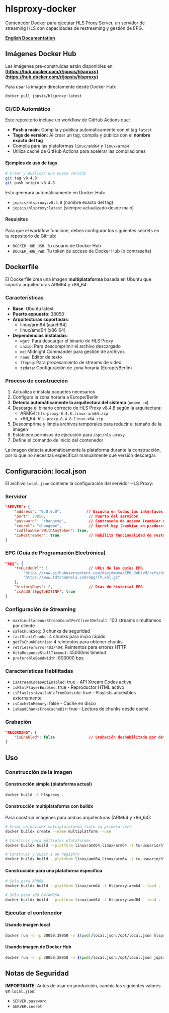 # hlsproxy-docker

Contenedor Docker para ejecutar HLS Proxy Server, un servidor de streaming HLS con capacidades de restreaming y gestión de EPG.

**[English Documentation](README.md)**

## Imágenes Docker Hub

Las imágenes pre-construidas están disponibles en: **[https://hub.docker.com/r/jopsis/hlsproxy](https://hub.docker.com/r/jopsis/hlsproxy)**

Para usar la imagen directamente desde Docker Hub:
```bash
docker pull jopsis/hlsproxy:latest
```

### CI/CD Automático

Este repositorio incluye un workflow de GitHub Actions que:
- **Push a main**: Compila y publica automáticamente con el tag `latest`
- **Tags de versión**: Al crear un tag, compila y publica con el **nombre exacto del tag**
- Compila para las plataformas `linux/amd64` y `linux/arm64`
- Utiliza caché de GitHub Actions para acelerar las compilaciones

#### Ejemplos de uso de tags

```bash
# Crear y publicar una nueva versión
git tag v8.4.8
git push origin v8.4.8
```

Esto generará automáticamente en Docker Hub:
- `jopsis/hlsproxy:v8.4.8` (nombre exacto del tag)
- `jopsis/hlsproxy:latest` (siempre actualizado desde main)

#### Requisitos

Para que el workflow funcione, debes configurar los siguientes secrets en tu repositorio de GitHub:
- `DOCKER_HUB_USR`: Tu usuario de Docker Hub
- `DOCKER_HUB_PWD`: Tu token de acceso de Docker Hub (o contraseña)

## Dockerfile

El Dockerfile crea una imagen **multiplataforma** basada en Ubuntu que soporta arquitecturas ARM64 y x86_64.

### Características

- **Base**: Ubuntu latest
- **Puerto expuesto**: 38050
- **Arquitecturas soportadas**:
  - linux/arm64 (aarch64)
  - linux/amd64 (x86_64)
- **Dependencias instaladas**:
  - `wget`: Para descargar el binario de HLS Proxy
  - `unzip`: Para descomprimir el archivo descargado
  - `mc`: Midnight Commander para gestión de archivos
  - `nano`: Editor de texto
  - `ffmpeg`: Para procesamiento de streams de video
  - `tzdata`: Configuración de zona horaria (Europe/Berlin)

### Proceso de construcción

1. Actualiza e instala paquetes necesarios
2. Configura la zona horaria a Europe/Berlin
3. **Detecta automáticamente la arquitectura del sistema** (`uname -m`)
4. Descarga el binario correcto de HLS Proxy v8.4.8 según la arquitectura:
   - ARM64: `hls-proxy-8.4.8.linux-arm64.zip`
   - x86_64: `hls-proxy-8.4.8.linux-x64.zip`
5. Descomprime y limpia archivos temporales para reducir el tamaño de la imagen
6. Establece permisos de ejecución para `/opt/hls-proxy`
7. Define el comando de inicio del contenedor

La imagen detecta automáticamente la plataforma durante la construcción, por lo que no necesitas especificar manualmente qué versión descargar.

## Configuración: local.json

El archivo `local.json` contiene la configuración del servidor HLS Proxy:

### Servidor
```json
"SERVER": {
    "address": "0.0.0.0",           // Escucha en todas las interfaces
    "port": 38050,                   // Puerto del servidor
    "password": "changeme",          // Contraseña de acceso (cambiar en producción)
    "secret": "changeme",            // Secret key (cambiar en producción)
    "isAllowUsersWithAnyToken": true,
    "isRestreamer": true             // Habilita funcionalidad de restreaming
}
```

### EPG (Guía de Programación Electrónica)
```json
"epg": {
    "tvGuideUrl": [                  // URLs de las guías EPG
        "https://raw.githubusercontent.com/davidmuma/EPG_dobleM/refs/heads/master/guiaiptv.xml",
        "https://www.tdtchannels.com/epg/TV.xml.gz"
    ],
    "historyDays": 2,                // Días de historial EPG
    "isAddUrlEpgToEXTINF": true
}
```

### Configuración de Streaming
- `maxSimultaneousStreamCountPerClientDefault`: 100 streams simultáneos por cliente
- `safeChunkSeq`: 3 chunks de seguridad
- `fastStartChunks`: 4 chunks para inicio rápido
- `getTsChunkRetries`: 4 reintentos para obtener chunks
- `retriesForError403/404`: Reintentos para errores HTTP
- `httpResponseStallTimeout`: 45000ms timeout
- `preferableBandwidth`: 800000 bps

### Características Habilitadas
- `isXtreamCodesApiEnabled`: true - API Xtream Codes activa
- `isHtmlPlayerEnabled`: true - Reproductor HTML activo
- `isPlaylistAvailableFromOutside`: true - Playlists accesibles externamente
- `isCacheInMemory`: false - Cache en disco
- `isReadChunksFromCacheDir`: true - Lectura de chunks desde caché

### Grabación
```json
"RECORDING": {
    "isEnabled": false               // Grabación deshabilitada por defecto
}
```

## Uso

### Construcción de la imagen

#### Construcción simple (plataforma actual)
```bash
docker build -t hlsproxy .
```

#### Construcción multiplataforma con buildx
Para construir imágenes para ambas arquitecturas (ARM64 y x86_64):

```bash
# Crear un builder multiplataforma (solo la primera vez)
docker buildx create --name multiplatform --use

# Construir para múltiples plataformas
docker buildx build --platform linux/amd64,linux/arm64 -t tu-usuario/hlsproxy:latest .

# Construir y subir a un registry
docker buildx build --platform linux/amd64,linux/arm64 -t tu-usuario/hlsproxy:latest --push .
```

#### Construcción para una plataforma específica
```bash
# Solo para ARM64
docker buildx build --platform linux/arm64 -t hlsproxy:arm64 --load .

# Solo para x86_64/AMD64
docker buildx build --platform linux/amd64 -t hlsproxy:amd64 --load .
```

### Ejecutar el contenedor

#### Usando imagen local
```bash
docker run -d -p 38050:38050 -v $(pwd)/local.json:/opt/local.json hlsproxy
```

#### Usando imagen de Docker Hub
```bash
docker run -d -p 38050:38050 -v $(pwd)/local.json:/opt/local.json jopsis/hlsproxy:latest
```

## Notas de Seguridad

**IMPORTANTE**: Antes de usar en producción, cambia los siguientes valores en `local.json`:
- `SERVER.password`
- `SERVER.secret`
